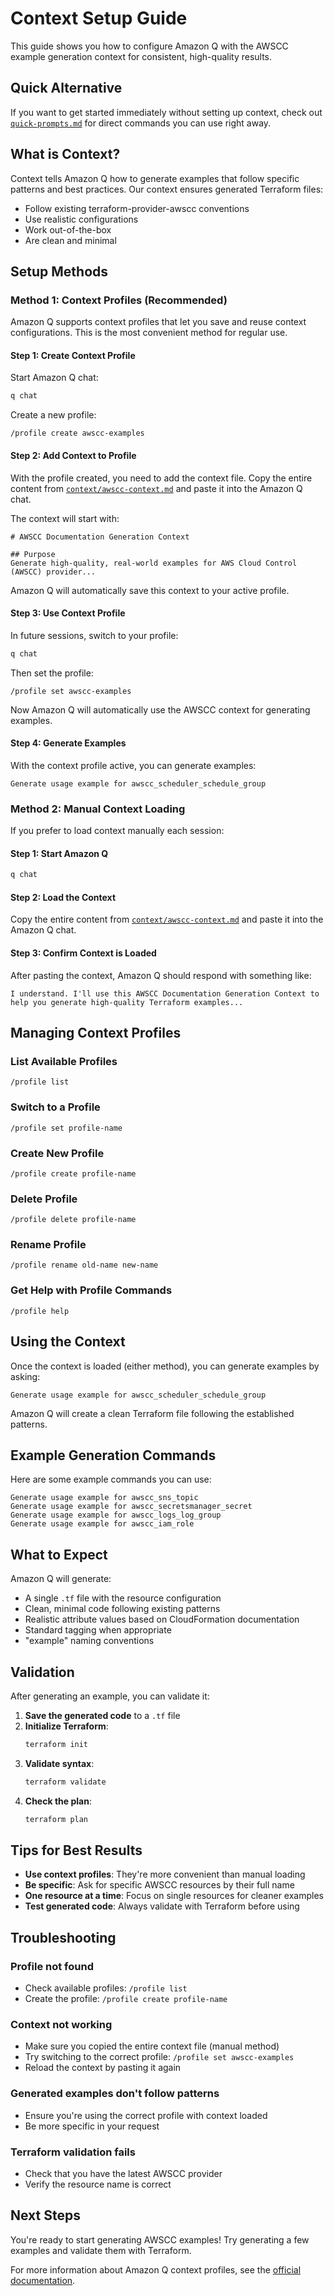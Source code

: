# Context Setup Guide

This guide shows you how to configure Amazon Q with the AWSCC example generation context for consistent, high-quality results.

## Quick Alternative

If you want to get started immediately without setting up context, check out [`quick-prompts.md`](../quick-prompts.md) for direct commands you can use right away.

## What is Context?

Context tells Amazon Q how to generate examples that follow specific patterns and best practices. Our context ensures generated Terraform files:
- Follow existing terraform-provider-awscc conventions
- Use realistic configurations
- Work out-of-the-box
- Are clean and minimal

## Setup Methods

### Method 1: Context Profiles (Recommended)

Amazon Q supports context profiles that let you save and reuse context configurations. This is the most convenient method for regular use.

#### Step 1: Create Context Profile

Start Amazon Q chat:
```bash
q chat
```

Create a new profile:
```
/profile create awscc-examples
```

#### Step 2: Add Context to Profile

With the profile created, you need to add the context file. Copy the entire content from [`context/awscc-context.md`](../context/awscc-context.md) and paste it into the Amazon Q chat.

The context will start with:
```
# AWSCC Documentation Generation Context

## Purpose
Generate high-quality, real-world examples for AWS Cloud Control (AWSCC) provider...
```

Amazon Q will automatically save this context to your active profile.

#### Step 3: Use Context Profile

In future sessions, switch to your profile:
```bash
q chat
```

Then set the profile:
```
/profile set awscc-examples
```

Now Amazon Q will automatically use the AWSCC context for generating examples.

#### Step 4: Generate Examples

With the context profile active, you can generate examples:
```
Generate usage example for awscc_scheduler_schedule_group
```

### Method 2: Manual Context Loading

If you prefer to load context manually each session:

#### Step 1: Start Amazon Q

```bash
q chat
```

#### Step 2: Load the Context

Copy the entire content from [`context/awscc-context.md`](../context/awscc-context.md) and paste it into the Amazon Q chat.

#### Step 3: Confirm Context is Loaded

After pasting the context, Amazon Q should respond with something like:
```
I understand. I'll use this AWSCC Documentation Generation Context to help you generate high-quality Terraform examples...
```

## Managing Context Profiles

### List Available Profiles

```
/profile list
```

### Switch to a Profile

```
/profile set profile-name
```

### Create New Profile

```
/profile create profile-name
```

### Delete Profile

```
/profile delete profile-name
```

### Rename Profile

```
/profile rename old-name new-name
```

### Get Help with Profile Commands

```
/profile help
```

## Using the Context

Once the context is loaded (either method), you can generate examples by asking:

```
Generate usage example for awscc_scheduler_schedule_group
```

Amazon Q will create a clean Terraform file following the established patterns.

## Example Generation Commands

Here are some example commands you can use:

```
Generate usage example for awscc_sns_topic
Generate usage example for awscc_secretsmanager_secret
Generate usage example for awscc_logs_log_group
Generate usage example for awscc_iam_role
```

## What to Expect

Amazon Q will generate:
- A single `.tf` file with the resource configuration
- Clean, minimal code following existing patterns
- Realistic attribute values based on CloudFormation documentation
- Standard tagging when appropriate
- "example" naming conventions

## Validation

After generating an example, you can validate it:

1. **Save the generated code** to a `.tf` file
2. **Initialize Terraform**:
   ```bash
   terraform init
   ```
3. **Validate syntax**:
   ```bash
   terraform validate
   ```
4. **Check the plan**:
   ```bash
   terraform plan
   ```

## Tips for Best Results

- **Use context profiles**: They're more convenient than manual loading
- **Be specific**: Ask for specific AWSCC resources by their full name
- **One resource at a time**: Focus on single resources for cleaner examples
- **Test generated code**: Always validate with Terraform before using

## Troubleshooting

### Profile not found
- Check available profiles: `/profile list`
- Create the profile: `/profile create profile-name`

### Context not working
- Make sure you copied the entire context file (manual method)
- Try switching to the correct profile: `/profile set awscc-examples`
- Reload the context by pasting it again

### Generated examples don't follow patterns
- Ensure you're using the correct profile with context loaded
- Be more specific in your request

### Terraform validation fails
- Check that you have the latest AWSCC provider
- Verify the resource name is correct

## Next Steps

You're ready to start generating AWSCC examples! Try generating a few examples and validate them with Terraform.

For more information about Amazon Q context profiles, see the [official documentation](https://docs.aws.amazon.com/amazonq/latest/qdeveloper-ug/command-line-context-profiles.html).
